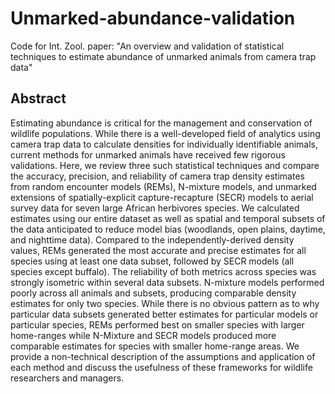 # Unmarked-abundance-validation
Code for Int. Zool. paper: "An overview and validation of statistical techniques to estimate abundance of unmarked animals from camera trap data"

## Abstract 
Estimating abundance is critical for the management and conservation of wildlife populations. While there is a well-developed field of analytics using camera trap data to calculate densities for individually identifiable animals, current methods for unmarked animals have received few rigorous validations. Here, we review three such statistical techniques and compare the accuracy, precision, and reliability of camera trap density estimates from random encounter models (REMs), N-mixture models, and unmarked extensions of spatially-explicit capture-recapture (SECR) models to aerial survey data for seven large African herbivores species. We calculated estimates using our entire dataset as well as spatial and temporal subsets of the data anticipated to reduce model bias (woodlands, open plains, daytime, and nighttime data). Compared to the independently-derived density values, REMs generated the most accurate and precise estimates for all species using at least one data subset, followed by SECR models (all species except buffalo). The reliability of both metrics across species was strongly isometric within several data subsets. N-mixture models performed poorly across all animals and subsets, producing comparable density estimates for only two species. While there is no obvious pattern as to why particular data subsets generated better estimates for particular models or particular species, REMs performed best on smaller species with larger home-ranges while N-Mixture and SECR models produced more comparable estimates for species with smaller home-range areas. We provide a non-technical description of the assumptions and application of each method and discuss the usefulness of these frameworks for wildlife researchers and managers.
